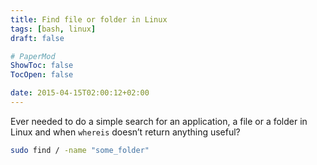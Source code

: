 ```yaml
---
title: Find file or folder in Linux
tags: [bash, linux]
draft: false

# PaperMod
ShowToc: false
TocOpen: false

date: 2015-04-15T02:00:12+02:00
---
```


Ever needed to do a simple search for an application, a file or a folder in Linux and when `whereis` doesn’t return anything useful?

```bash
sudo find / -name "some_folder"
```

